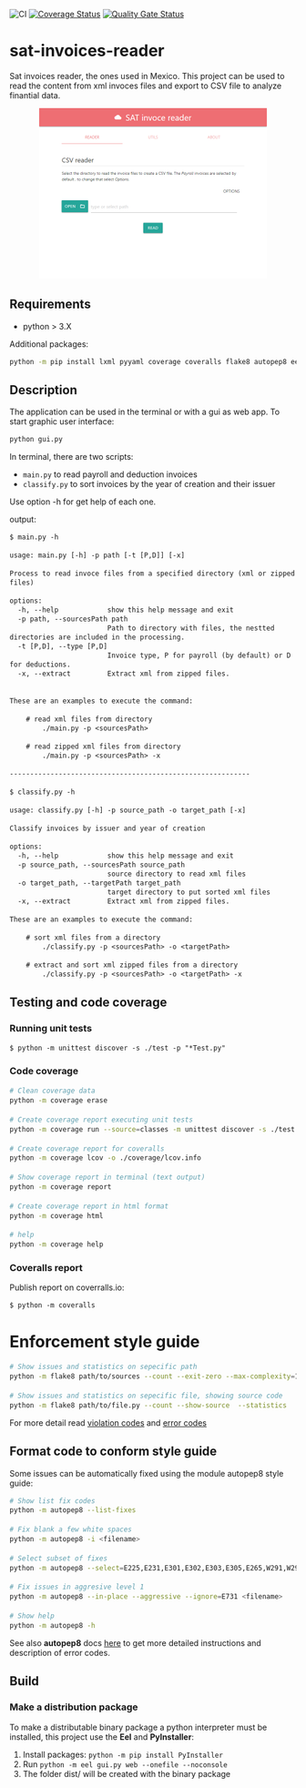 ![CI](https://github.com/orbital-zero/sat-invoices-reader/actions/workflows/build.yml/badge.svg) [![Coverage Status](https://coveralls.io/repos/github/orbital-zero/sat-invoices-reader/badge.svg)](https://coveralls.io/github/orbital-zero/sat-invoices-reader) [![Quality Gate Status](https://sonarcloud.io/api/project_badges/measure?project=orbital-zero_sat-invoices-reader&metric=alert_status)](https://sonarcloud.io/summary/new_code?id=orbital-zero_sat-invoices-reader)


# sat-invoices-reader
Sat invoices reader, the ones used in Mexico. This project can be used to read the content from xml invoces files and export to CSV file to analyze finantial data.

<div align="center">
    <img src="images/screenshot.png" alt="OpenCore Patcher Logo" width="400" />
</div>

## Requirements

- python > 3.X

Additional packages:

```bash
python -m pip install lxml pyyaml coverage coveralls flake8 autopep8 eel eel[jinja2] PyInstaller pywebview qtpy PyQt5 PyQtWebEngine
```

## Description

The application can be used in the terminal or with a gui as web app. To start graphic user interface:

```sh
python gui.py
```

In terminal, there are two scripts:

- `main.py` to read payroll and deduction invoices
- `classify.py` to sort invoices by the year of creation and their issuer

Use option -h for get help of each one.

output:
```
$ main.py -h

usage: main.py [-h] -p path [-t [P,D]] [-x]

Process to read invoce files from a specified directory (xml or zipped files)

options:
  -h, --help            show this help message and exit
  -p path, --sourcesPath path
                        Path to directory with files, the nestted directories are included in the processing.
  -t [P,D], --type [P,D]
                        Invoice type, P for payroll (by default) or D for deductions.
  -x, --extract         Extract xml from zipped files.


These are an examples to execute the command:

    # read xml files from directory
        ./main.py -p <sourcesPath>

    # read zipped xml files from directory
        ./main.py -p <sourcesPath> -x

-----------------------------------------------------------

$ classify.py -h

usage: classify.py [-h] -p source_path -o target_path [-x]

Classify invoices by issuer and year of creation

options:
  -h, --help            show this help message and exit
  -p source_path, --sourcesPath source_path
                        source directory to read xml files
  -o target_path, --targetPath target_path
                        target directory to put sorted xml files
  -x, --extract         Extract xml from zipped files.

These are an examples to execute the command:

    # sort xml files from a directory
        ./classify.py -p <sourcesPath> -o <targetPath>

    # extract and sort xml zipped files from a directory
        ./classify.py -p <sourcesPath> -o <targetPath> -x

```

## Testing and code coverage

### Running unit tests

    $ python -m unittest discover -s ./test -p "*Test.py"

### Code coverage

```sh
# Clean coverage data
python -m coverage erase

# Create coverage report executing unit tests
python -m coverage run --source=classes -m unittest discover -s ./test -p "*Test.py"

# Create coverage report for coveralls
python -m coverage lcov -o ./coverage/lcov.info

# Show coverage report in terminal (text output)
python -m coverage report

# Create coverage report in html format
python -m coverage html

# help
python -m coverage help

```

### Coveralls report

Publish report on coverralls.io:

    $ python -m coveralls

# Enforcement style guide

```sh
# Show issues and statistics on sepecific path
python -m flake8 path/to/sources --count --exit-zero --max-complexity=10 --max-line-length=127 --statistics

# Show issues and statistics on sepecific file, showing source code
python -m flake8 path/to/file.py --count --show-source  --statistics

```
For more detail read [violation codes](https://flake8.pycqa.org/en/latest/user/error-codes.html) and [error codes](https://pycodestyle.pycqa.org/en/latest/intro.html#error-codes)

## Format code to conform style guide

Some issues can be automatically fixed using the module autopep8 style guide:

```sh
# Show list fix codes
python -m autopep8 --list-fixes

# Fix blank a few white spaces
python -m autopep8 -i <filename>

# Select subset of fixes
python -m autopep8 --select=E225,E231,E301,E302,E303,E305,E265,W291,W292,W293,W391,E271,E306,E271,E251,E111,E117,E128,E203,F401,F811 <filename>

# Fix issues in aggresive level 1
python -m autopep8 --in-place --aggressive --ignore=E731 <filename>

# Show help
python -m autopep8 -h

```

See also **autopep8** docs [here](https://pypi.org/project/autopep8/) to get more detailed instructions and description of error codes.


## Build

### Make a distribution package

To make a distributable binary package a python interpreter must be installed, this project use the **Eel** and **PyInstaller**:

 1. Install packages: `python -m pip install PyInstaller`
 2. Run `python -m eel gui.py web --onefile --noconsole`
 3. The folder dist/ will be created with the binary package
